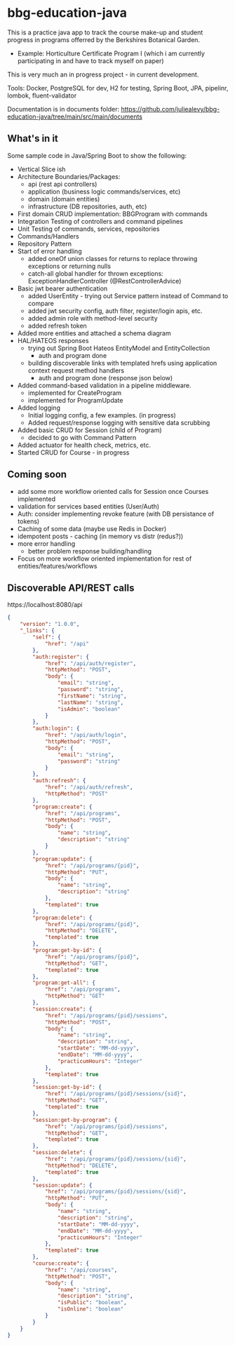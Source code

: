 # bbg-education-java
This is a practice java app to track the course make-up and student progress in programs offerred by the Berkshires Botanical Garden.
- Example:  Horticulture Certificate Program I  (which i am currently participating in and have to track myself on paper)

This is very much an in progress project - in current development.

Tools:  Docker, PostgreSQL for dev, H2 for testing, Spring Boot, JPA, pipelinr, lombok, fluent-validator

Documentation is in documents folder:  https://github.com/juliealevy/bbg-education-java/tree/main/src/main/documents

## What's in it
Some sample code in Java/Spring Boot to show the following:
- Vertical Slice ish
- Architecture Boundaries/Packages:
  - api (rest api controllers)
  - application (business logic commands/services, etc)
  - domain (domain entities)
  - infrastructure (DB repositories, auth, etc)
- First domain CRUD implementation:  BBGProgram with commands
- Integration Testing of controllers and command pipelines
- Unit Testing of commands, services, repositories
- Commands/Handlers
- Repository Pattern
- Start of error handling
  - added oneOf union classes for returns to replace throwing exceptions or returning nulls
  - catch-all global handler for thrown exceptions: ExceptionHandlerController (@RestControllerAdvice)
- Basic jwt bearer authentication 
  -   added UserEntity - trying out Service pattern instead of Command to compare
  -   added jwt security config, auth filter, register/login apis, etc.
  -   added admin role with method-level security
  -   added refresh token
- Added more entities and attached a schema diagram  
- HAL/HATEOS responses 
  - trying out Spring Boot Hateos EntityModel and EntityCollection
    - auth and program done
  - building discoverable links with templated hrefs using application context request method handlers
    - auth and program done (response json below)
- Added command-based validation in a pipeline middleware.
  -   implemented for CreateProgram
  -   implemented for ProgramUpdate  
- Added logging
  - Initial logging config, a few examples.  (in progress) 
  - Added request/response logging with sensitive data scrubbing
- Added basic CRUD for Session (child of Program)  
  -   decided to go with Command Pattern
- Added actuator for health check, metrics, etc.
- Started CRUD for Course - in progress
    

## Coming soon
- add some more workflow oriented calls for Session once Courses implemented
- validation for services based entities (User/Auth)
- Auth: consider implementing revoke feature (with DB persistance of tokens)
- Caching of some data (maybe use Redis in Docker)
- idempotent posts - caching (in memory vs distr (redus?))
- more error handling
  - better problem response building/handling
- Focus on more workflow oriented implementation for rest of entities/features/workflows  
  
## Discoverable API/REST calls

https://localhost:8080/api

```json
{
    "version": "1.0.0",
    "_links": {
        "self": {
            "href": "/api"
        },
        "auth:register": {
            "href": "/api/auth/register",
            "httpMethod": "POST",
            "body": {
                "email": "string",
                "password": "string",
                "firstName": "string",
                "lastName": "string",
                "isAdmin": "boolean"
            }
        },
        "auth:login": {
            "href": "/api/auth/login",
            "httpMethod": "POST",
            "body": {
                "email": "string",
                "password": "string"
            }
        },
        "auth:refresh": {
            "href": "/api/auth/refresh",
            "httpMethod": "POST"
        },
        "program:create": {
            "href": "/api/programs",
            "httpMethod": "POST",
            "body": {
                "name": "string",
                "description": "string"
            }
        },
        "program:update": {
            "href": "/api/programs/{pid}",
            "httpMethod": "PUT",
            "body": {
                "name": "string",
                "description": "string"
            },
            "templated": true
        },
        "program:delete": {
            "href": "/api/programs/{pid}",
            "httpMethod": "DELETE",
            "templated": true
        },
        "program:get-by-id": {
            "href": "/api/programs/{pid}",
            "httpMethod": "GET",
            "templated": true
        },
        "program:get-all": {
            "href": "/api/programs",
            "httpMethod": "GET"
        },
        "session:create": {
            "href": "/api/programs/{pid}/sessions",
            "httpMethod": "POST",
            "body": {
                "name": "string",
                "description": "string",
                "startDate": "MM-dd-yyyy",
                "endDate": "MM-dd-yyyy",
                "practicumHours": "Integer"
            },
            "templated": true
        },
        "session:get-by-id": {
            "href": "/api/programs/{pid}/sessions/{sid}",
            "httpMethod": "GET",
            "templated": true
        },
        "session:get-by-program": {
            "href": "/api/programs/{pid}/sessions",
            "httpMethod": "GET",
            "templated": true
        },
        "session:delete": {
            "href": "/api/programs/{pid}/sessions/{sid}",
            "httpMethod": "DELETE",
            "templated": true
        },
        "session:update": {
            "href": "/api/programs/{pid}/sessions/{sid}",
            "httpMethod": "PUT",
            "body": {
                "name": "string",
                "description": "string",
                "startDate": "MM-dd-yyyy",
                "endDate": "MM-dd-yyyy",
                "practicumHours": "Integer"
            },
            "templated": true
        },
        "course:create": {
            "href": "/api/courses",
            "httpMethod": "POST",
            "body": {
                "name": "string",
                "description": "string",
                "isPublic": "boolean",
                "isOnline": "boolean"
            }
        }
    }
}
```

